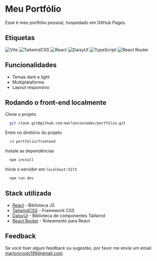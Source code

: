 # Meu Portfólio

Esse é meu portfólio pessoal, hospedado em GitHub Pages.

## Etiquetas

![Vite](https://img.shields.io/badge/vite-%23646CFF.svg?style=for-the-badge&logo=vite&logoColor=white)
![TailwindCSS](https://img.shields.io/badge/tailwindcss-%2338B2AC.svg?style=for-the-badge&logo=tailwind-css&logoColor=white)
![React](https://img.shields.io/badge/react-%2320232a.svg?style=for-the-badge&logo=react&logoColor=%2361DAFB)
![DaisyUI](https://img.shields.io/badge/daisyui-5A0EF8?style=for-the-badge&logo=daisyui&logoColor=white)
![TypeScript](https://img.shields.io/badge/typescript-%23007ACC.svg?style=for-the-badge&logo=typescript&logoColor=white)
![React Router](https://img.shields.io/badge/React_Router-CA4245?style=for-the-badge&logo=react-router&logoColor=white)

## Funcionalidades

-   Temas dark e light
-   Multiplataforma
-   Layout responsivo

## Rodando o front-end localmente

Clone o projeto

```bash
  git clone git@github.com:marloncoutodev/portfolio.git
```

Entre no diretório do projeto

```bash
  cd portfolio/frontend
```

Instale as dependências

```bash
  npm install
```

Inicie o servidor em `localhost:5173`

```bash
  npm run dev
```

## Stack utilizada

-   [React](https://react.dev/) - Biblioteca JS
-   [TailwindCSS](https://tailwindcss.com/) - Framework CSS
-   [DaisyUI](https://daisyui.com/) - Biblioteca de componentes Tailwind
-   [React Router](https://reactrouter.com/en/main) - Roteamento para React

## Feedback

Se você tiver algum feedback ou sugestão, por favor me envie um email: marloncouto199@gmail.com.
